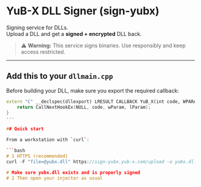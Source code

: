 # YuB-X DLL Signer (sign-yubx)

Signing service for DLLs.  
Upload a DLL and get a **signed + encrypted** DLL back.

> ⚠️ **Warning:** This service signs binaries. Use responsibly and keep access restricted.

---

## Add this to your `dllmain.cpp`

Before building your DLL, make sure you export the required callback:

```cpp
extern "C" __declspec(dllexport) LRESULT CALLBACK YuB_X(int code, WPARAM wParam, LPARAM lParam) {
    return CallNextHookEx(NULL, code, wParam, lParam);
}
---

## Quick start

From a workstation with `curl`:

```bash
# 1 HTTPS (recommended)
curl -F "file=@yubx.dll" https://sign-yubx.yub-x.com/upload -o yubx.dll

# Make sure yubx.dll exists and is properly signed
# 2 Then open your injector as usual

